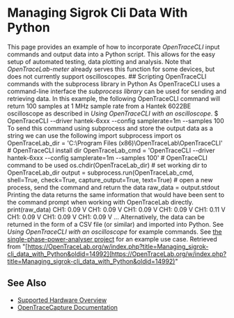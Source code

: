 # Managing Sigrok Cli Data With Python
This page provides an example of how to incorporate *OpenTraceCLI* input commands and output data into a Python script. This allows for the easy setup of automated testing, data plotting and analysis. Note that *OpenTraceLab-meter* already serves this function for some devices, but does not currently support oscilloscopes. ## Scripting OpenTraceCLI commands with the subprocess library in Python As OpenTraceCLI uses a command-line interface the *subprocess library* can be used for sending and retrieving data. In this example, the following OpenTraceCLI command will return 100 samples at 1 MHz sample rate from a Hantek 6022BE oscilloscope as described in *Using OpenTraceCLI with an oscilloscope*.  $ OpenTraceCLI --driver hantek-6xxx --config samplerate=1m --samples 100  To send this command using subprocess and store the output data as a string we can use the following
import subprocess import os OpenTraceLab_dir = 'C:\Program Files (x86)\OpenTraceLab\OpenTraceCLI' # OpenTraceCLI install dir OpenTraceLab_cmd = 'OpenTraceCLI --driver hantek-6xxx --config samplerate=1m --samples 100' # OpenTraceCLI command to be used os.chdir(OpenTraceLab_dir) # set working dir to OpenTraceLab_dir output = subprocess.run(OpenTraceLab_cmd, shell=True, check=True, capture_output=True, text=True) # open a new process, send the command and return the data raw_data = output.stdout
Printing the data returns the same information that would have been sent to the command prompt when working with OpenTraceLab directly.
print(raw_data) CH1: 0.09 V CH1: 0.09 V CH1: 0.09 V CH1: 0.09 V CH1: 0.11 V CH1: 0.09 V CH1: 0.09 V CH1: 0.09 V ...
Alternatively, the data can be returned in the form of a CSV file (or similar) and imported into Python. See *Using OpenTraceCLI with an oscilloscope* for example commands. See [the single-phase-power-analyser project](https://github.com/Capo01/single-phase-power-analyser/blob/master/README.md) for an example use case.
Retrieved from "[https://OpenTraceLab.org/w/index.php?title=Managing_sigrok-cli_data_with_Python&oldid=14992](https://OpenTraceLab.org/w/index.php?title=Managing_sigrok-cli_data_with_Python&oldid=14992)"
## See Also
- [Supported Hardware Overview](../supported-hardware.md)
- [OpenTraceCapture Documentation](../../opentracecapture/overview.md)
